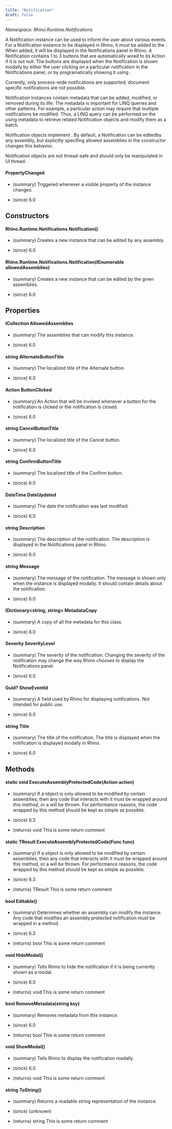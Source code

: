 ```yaml
---
title: "Notification"
draft: false
---
```


*Namespace: Rhino.Runtime.Notifications*

   A Notification instance can be used to inform the user about various events. For
   a Notification instance to be displayed in Rhino, it must be added to the
   . When added, it will be displayed in the
   Notifications panel in Rhino. A Notification contains 1 to 3 buttons that are 
   automatically wired to its  Action if it is not null. 
   The buttons are displayed when the Notification is shown modally by either the user 
   clicking on a particular notification in the Notifications panel, or by programatically 
   showing it using .
   
   Currently, only process-wide notifications are
   supported; document specific notifications are not possible.
   
   Notification instances contain metadata that can be added, modified, or removed during
   its life. The metadata is important for LINQ queries and other patterns.
   For example, a particular action may require that multiple notifications be modified. 
   Thus, a LINQ query can be performed on the  using metadata
   to retrieve related Notification objects and modify them as a batch.
   
   Notification objects implement . By default, a 
   Notification can be editedby any assembly, but explicitly specifing allowed assemblies 
   in the constructor changes this behavior.
   
   Notification objects are not thread-safe and should only be manipulated in UI thread.
   
#### PropertyChanged
- (summary) 
     Triggered whenever a visible property of the instance changes.
     
- (since) 6.0
## Constructors
#### Rhino.Runtime.Notifications.Notification()
- (summary) 
     Creates a new instance that can be edited by any assembly.
     
- (since) 6.0
#### Rhino.Runtime.Notifications.Notification(IEnumerable<Assembly> allowedAssemblies)
- (summary) 
     Creates a new instance that can be edited by the given assemblies.
     
- (since) 6.0
## Properties
#### ICollection<Assembly> AllowedAssemblies
- (summary) 
     The assemblies that can modify this instance.
     
- (since) 6.0
#### string AlternateButtonTitle
- (summary) 
     The localized title of the Alternate button.
     
- (since) 6.0
#### Action<ButtonType> ButtonClicked
- (summary) 
     An Action that will be invoked whenever a button for the notification is clicked or the notification is closed.
     
- (since) 6.0
#### string CancelButtonTitle
- (summary) 
     The localized title of the Cancel button.
     
- (since) 6.0
#### string ConfirmButtonTitle
- (summary) 
     The localized title of the Confirm button.
     
- (since) 6.0
#### DateTime DateUpdated
- (summary) 
     The date the notification was last modified.
     
- (since) 6.0
#### string Description
- (summary) 
     The description of the notification. The description is displayed in the Notifications panel in Rhino.
     
- (since) 6.0
#### string Message
- (summary) 
     The message of the notification. The message is shown only when the instance is displayed modally. It should contain details about the notification.
     
- (since) 6.0
#### IDictionary<string, string> MetadataCopy
- (summary) 
     A copy of all the metadata for this class.
     
- (since) 6.0
#### Severity SeverityLevel
- (summary) 
     The severity of the notification. Changing the severity of the notification may change the way Rhino chooses to display the Notifications panel. 
     
- (since) 6.0
#### Guid? ShowEventId
- (summary) 
     A field used by Rhino for displaying notifications. Not intended for public use.
     
- (since) 6.0
#### string Title
- (summary) 
     The title of the notification. The title is displayed when the notification is displayed modally in Rhino.
     
- (since) 6.0
## Methods
#### static void ExecuteAssemblyProtectedCode(Action action)
- (summary) 
     If a  object is only allowed to be modified by certain
     assemblies, then any code that interacts with it must be wrapped around this method,
     or a  will be thrown. For performance reasons,
     the code wrapped by this method should be kept as simple as possible.
     
- (since) 6.3
- (returns) void This is some return comment
#### static TResult ExecuteAssemblyProtectedCode(Func<TResult> func)
- (summary) 
     If a  object is only allowed to be modified by certain
     assemblies, then any code that interacts with it must be wrapped around this method,
     or a  will be thrown. For performance reasons,
     the code wrapped by this method should be kept as simple as possible.
     
- (since) 6.3
- (returns) TResult This is some return comment
#### bool Editable()
- (summary) 
     Determines whether an assembly can modify the instance. Any code that modifies an assembly protected
     notification must be wrapped in a  method.
     
- (since) 6.3
- (returns) bool This is some return comment
#### void HideModal()
- (summary) 
     Tells Rhino to hide the notification if it is being currently shown as a modal.
     
- (since) 6.0
- (returns) void This is some return comment
#### bool RemoveMetadata(string key)
- (summary) 
     Removes metadata from this instance.
     
- (since) 6.0
- (returns) bool This is some return comment
#### void ShowModal()
- (summary) 
     Tells Rhino to display the notification modally.
     
- (since) 6.0
- (returns) void This is some return comment
#### string ToString()
- (summary) 
     Returns a readable string representation of the instance.
     
- (since) (unknown)
- (returns) string This is some return comment
